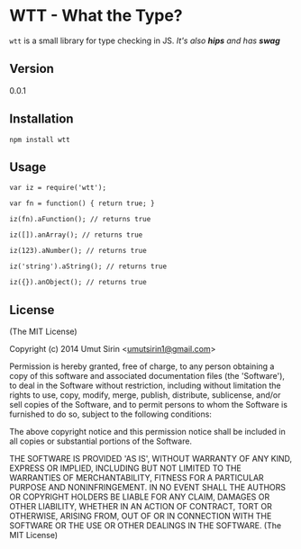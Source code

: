 WTT - What the Type?
=====

`wtt` is a small library for type checking in JS. _It's also **hips** and has **swag**_

## Version
0.0.1

## Installation

    npm install wtt

## Usage
    var iz = require('wtt');

    var fn = function() { return true; }

    iz(fn).aFunction(); // returns true

    iz([]).anArray(); // returns true

    iz(123).aNumber(); // returns true

    iz('string').aString(); // returns true

    iz({}).anObject(); // returns true


## License

(The MIT License)

Copyright (c) 2014 Umut Sirin &lt;umutsirin1@gmail.com&gt;

Permission is hereby granted, free of charge, to any person obtaining
a copy of this software and associated documentation files (the
'Software'), to deal in the Software without restriction, including
without limitation the rights to use, copy, modify, merge, publish,
distribute, sublicense, and/or sell copies of the Software, and to
permit persons to whom the Software is furnished to do so, subject to
the following conditions:

The above copyright notice and this permission notice shall be
included in all copies or substantial portions of the Software.

THE SOFTWARE IS PROVIDED 'AS IS', WITHOUT WARRANTY OF ANY KIND,
EXPRESS OR IMPLIED, INCLUDING BUT NOT LIMITED TO THE WARRANTIES OF
MERCHANTABILITY, FITNESS FOR A PARTICULAR PURPOSE AND NONINFRINGEMENT.
IN NO EVENT SHALL THE AUTHORS OR COPYRIGHT HOLDERS BE LIABLE FOR ANY
CLAIM, DAMAGES OR OTHER LIABILITY, WHETHER IN AN ACTION OF CONTRACT,
TORT OR OTHERWISE, ARISING FROM, OUT OF OR IN CONNECTION WITH THE
SOFTWARE OR THE USE OR OTHER DEALINGS IN THE SOFTWARE.
(The MIT License)
